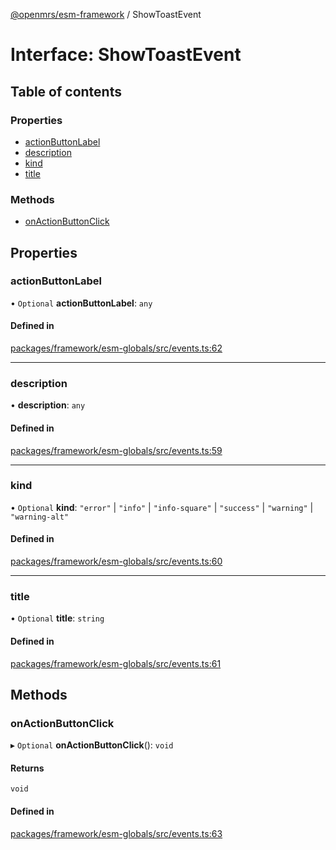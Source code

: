 [@openmrs/esm-framework](../API.md) / ShowToastEvent

# Interface: ShowToastEvent

## Table of contents

### Properties

- [actionButtonLabel](ShowToastEvent.md#actionbuttonlabel)
- [description](ShowToastEvent.md#description)
- [kind](ShowToastEvent.md#kind)
- [title](ShowToastEvent.md#title)

### Methods

- [onActionButtonClick](ShowToastEvent.md#onactionbuttonclick)

## Properties

### actionButtonLabel

• `Optional` **actionButtonLabel**: `any`

#### Defined in

[packages/framework/esm-globals/src/events.ts:62](https://github.com/openmrs/openmrs-esm-core/blob/main/packages/framework/esm-globals/src/events.ts#L62)

___

### description

• **description**: `any`

#### Defined in

[packages/framework/esm-globals/src/events.ts:59](https://github.com/openmrs/openmrs-esm-core/blob/main/packages/framework/esm-globals/src/events.ts#L59)

___

### kind

• `Optional` **kind**: ``"error"`` \| ``"info"`` \| ``"info-square"`` \| ``"success"`` \| ``"warning"`` \| ``"warning-alt"``

#### Defined in

[packages/framework/esm-globals/src/events.ts:60](https://github.com/openmrs/openmrs-esm-core/blob/main/packages/framework/esm-globals/src/events.ts#L60)

___

### title

• `Optional` **title**: `string`

#### Defined in

[packages/framework/esm-globals/src/events.ts:61](https://github.com/openmrs/openmrs-esm-core/blob/main/packages/framework/esm-globals/src/events.ts#L61)

## Methods

### onActionButtonClick

▸ `Optional` **onActionButtonClick**(): `void`

#### Returns

`void`

#### Defined in

[packages/framework/esm-globals/src/events.ts:63](https://github.com/openmrs/openmrs-esm-core/blob/main/packages/framework/esm-globals/src/events.ts#L63)
